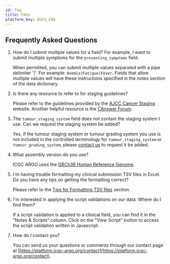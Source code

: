 ```yaml
---
id: faq
title: FAQs
platform_key: DOCS_FAQ
---
```


## Frequently Asked Questions

1. How do I submit multiple values for a field? For example, I want to submit multiple symptoms for the `presenting_symptoms` field.

   When permitted, you can submit multiple values separated with a pipe delimiter '|'. For example: `Anemia|Fatigue|Fever`. Fields that allow multiple values will have these instructions specified in the notes section of the data dictionary.

2. Is there any resource to refer to for staging guidelines?

   Please refer to the guidelines provided by the [AJCC Cancer Staging](https://cancerstaging.org/Pages/default.aspx) website. Another helpful resource is the [CAnswer Forum](http://cancerbulletin.facs.org/forums/).

3. The `tumour_staging_system` field does not contain the staging system I use. Can we request the staging system be added?

   Yes, if the tumour staging system or tumour grading system you use is not included in the controlled terminology for `tumour_staging_system` or `tumour_grading_system`, please [contact us](https://platform.icgc-argo.org/contact) to request it be added.

4. What assembly version do you use?

   ICGC ARGO uses the [GRCh38 Human Reference Genome](https://www.ncbi.nlm.nih.gov/assembly/GCF_000001405.26/).

5. I'm having trouble formatting my clinical submission TSV files in Excel. Do you have any tips on getting the formatting correct?

   Please refer to the [Tips for Formatting TSV files](https://docs.icgc-argo/docs/submission/submitting-clinical-data#tips-for-formatting-tsv-files) section.

6. I'm interested in applying the script validations on our data. Where do I find them?

   If a script validation is applied to a clinical field, you can find it in the "Notes & Scripts" column. Click on the "View Script" button to access the script validation written in Javascript.

7. How do I contact you?

   You can send us your questions or comments through our contact page at [https://platform.icgc-argo.org/contact](https://platform.icgc-argo.org/contact).
